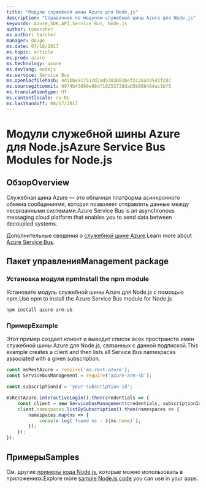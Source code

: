 ```yaml
---
title: "Модули служебной шины Azure для Node.js"
description: "Справочник по модулям служебной шины Azure для Node.js"
keywords: Azure,SDK,API,Service Bus, Node.js
author: tomarcher
ms.author: tarcher
manager: douge
ms.date: 07/18/2017
ms.topic: article
ms.prod: azure
ms.technology: azure
ms.devlang: nodejs
ms.service: Service Bus
ms.openlocfilehash: 4d1bbe917512d2ad5383081bef2c28a33541f28c
ms.sourcegitcommit: 9974b43899e98df10253738dab5b09b484ac1bf5
ms.translationtype: HT
ms.contentlocale: ru-RU
ms.lasthandoff: 08/17/2017
---
```

# <a name="azure-service-bus-modules-for-nodejs"></a><span data-ttu-id="22253-104">Модули служебной шины Azure для Node.js</span><span class="sxs-lookup"><span data-stu-id="22253-104">Azure Service Bus Modules for Node.js</span></span>

## <a name="overview"></a><span data-ttu-id="22253-105">Обзор</span><span class="sxs-lookup"><span data-stu-id="22253-105">Overview</span></span>

<span data-ttu-id="22253-106">Служебная шина Azure — это облачная платформа асинхронного обмена сообщениями, которая позволяет отправлять данные между несвязанными системами.</span><span class="sxs-lookup"><span data-stu-id="22253-106">Azure Service Bus is an asynchronous messaging cloud platform that enables you to send data between decoupled systems.</span></span>

<span data-ttu-id="22253-107">Дополнительные сведения о [служебной шине Azure](https://docs.microsoft.com/azure/service-bus-messaging/service-bus-messaging-overview).</span><span class="sxs-lookup"><span data-stu-id="22253-107">Learn more about [Azure Service Bus](https://docs.microsoft.com/azure/service-bus-messaging/service-bus-messaging-overview).</span></span>

## <a name="management-package"></a><span data-ttu-id="22253-108">Пакет управления</span><span class="sxs-lookup"><span data-stu-id="22253-108">Management package</span></span>

### <a name="install-the-npm-module"></a><span data-ttu-id="22253-109">Установка модуля npm</span><span class="sxs-lookup"><span data-stu-id="22253-109">Install the npm module</span></span>

<span data-ttu-id="22253-110">Установите модуль служебной шины Azure для Node.js с помощью npm.</span><span class="sxs-lookup"><span data-stu-id="22253-110">Use npm to install the Azure Service Bus module for Node.js</span></span>

```bash
npm install azure-arm-sb
```

### <a name="example"></a><span data-ttu-id="22253-111">Пример</span><span class="sxs-lookup"><span data-stu-id="22253-111">Example</span></span>

<span data-ttu-id="22253-112">Этот пример создает клиент и выводит список всех пространств имен служебной шины Azure для Node.js, связанных с данной подпиской.</span><span class="sxs-lookup"><span data-stu-id="22253-112">This example creates a client and then lists all Service Bus namespaces associated with a given subscription.</span></span>

```javascript
const msRestAzure = require('ms-rest-azure');
const ServicebusManagement = require('azure-arm-sb');

const subscriptionId = 'your-subscription-id';

msRestAzure.interactiveLogin().then(credentials => {
    const client = new ServicebusManagement(credentials, subscriptionId);
    client.namespaces.listBySubscription().then(namespaces => {
        namespaces.map(ns => {
            console.log(`found ns : ${ns.name}`);
        });
    });
});
```

## <a name="samples"></a><span data-ttu-id="22253-113">Примеры</span><span class="sxs-lookup"><span data-stu-id="22253-113">Samples</span></span>

<span data-ttu-id="22253-114">См. другие [примеры кода Node.js](https://azure.microsoft.com/resources/samples/?platform=nodejs), которые можно использовать в приложениях.</span><span class="sxs-lookup"><span data-stu-id="22253-114">Explore more [sample Node.js code](https://azure.microsoft.com/resources/samples/?platform=nodejs) you can use in your apps.</span></span>
